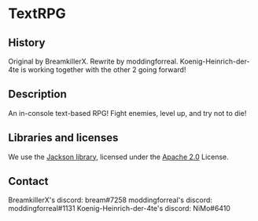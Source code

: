 # TextRPG
## History
Original by BreamkillerX. 
Rewrite by moddingforreal. 
Koenig-Heinrich-der-4te is working together with the other 2 going forward! 

## Description
An in-console text-based RPG!
Fight enemies, level up, and try not to die!

## Libraries and licenses
We use the [Jackson library](https://github.com/FasterXML/jackson), licensed under the [Apache 2.0](https://www.apache.org/licenses/LICENSE-2.0) License.

## Contact
BreamkillerX's discord: bream#7258
moddingforreal's discord: moddingforreal#1131
Koenig-Heinrich-der-4te's discord: NiMo#6410
